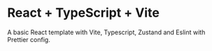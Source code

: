 # React + TypeScript + Vite

A basic React template with Vite, Typescript, Zustand and Eslint with Prettier config.
